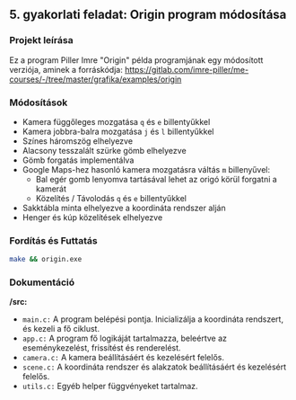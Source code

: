 ## 5. gyakorlati feladat: Origin program módosítása

### Projekt leírása
Ez a program Piller Imre "Origin" példa programjának egy módosított verziója, aminek a forráskódja: https://gitlab.com/imre-piller/me-courses/-/tree/master/grafika/examples/origin

### Módosítások
- Kamera függőleges mozgatása `q` és `e` billentyűkkel
- Kamera jobbra-balra mozgatása `j` és `l` billentyűkkel
- Színes háromszög elhelyezve
- Alacsony tesszalált szürke gömb elhelyezve
- Gömb forgatás implementálva
- Google Maps-hez hasonló kamera mozgatásra váltás `m` billenyűvel:
    - Bal egér gomb lenyomva tartásával lehet az origó körül forgatni a kamerát
    - Közelítés / Távolodás `q` és `e` billentyűkkel
- Sakktábla minta elhelyezve a koordináta rendszer alján
- Henger és kúp közelítések elhelyezve

### Fordítás és Futtatás
```bash
make && origin.exe
```

### Dokumentáció

**/src:**
- `main.c:` A program belépési pontja. Inicializálja a koordináta rendszert, és kezeli a fő ciklust.
- `app.c:` A program fő logikáját tartalmazza, beleértve az eseménykezelést, frissítést és renderelést.
- `camera.c:` A kamera beállításáért és kezelésért felelős.
- `scene.c:` A koordináta rendszer és alakzatok beállításáért és kezelésért felelős.
- `utils.c:` Egyéb helper függvényeket tartalmaz.
